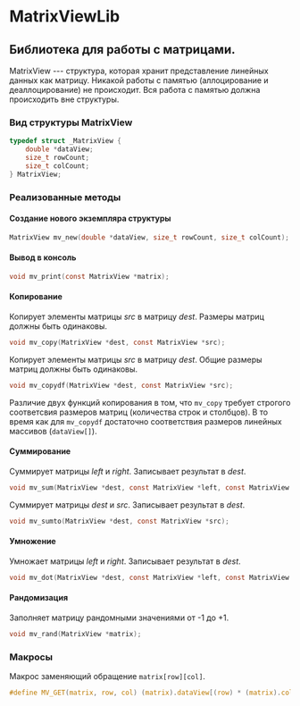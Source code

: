 # MatrixViewLib
## Библиотека для работы с матрицами.
MatrixView --- структура, которая хранит представление линейных данных как матрицу.
Никакой работы с памятью (аллоцирование и деаллоцирование) не происходит.
Вся работа с памятью должна происходить вне структуры.

### Вид структуры MatrixView
```C
typedef struct _MatrixView {
    double *dataView;
    size_t rowCount;
    size_t colCount;
} MatrixView;
```

### Реализованные методы
#### Создание нового экземпляра структуры
```C
MatrixView mv_new(double *dataView, size_t rowCount, size_t colCount);
```
#### Вывод в консоль
```C
void mv_print(const MatrixView *matrix);
```

#### Копирование
Копирует элементы матрицы *src* в матрицу *dest*. Размеры матриц должны быть одинаковы.
```C
void mv_copy(MatrixView *dest, const MatrixView *src);
```

Копирует элементы матрицы *src* в матрицу *dest*. Общие размеры матриц должны быть одинаковы.
```C
void mv_copydf(MatrixView *dest, const MatrixView *src);
```

Различие двух функций копирования в том, что `mv_copy` требует строгого соответсвия размеров
матриц (количества строк и столбцов). В то время как для `mv_copydf` достаточно соответствия
размеров линейных массивов (`dataView[]`).

#### Суммирование
Суммирует матрицы *left* и *right*. Записывает результат в *dest*.
```C
void mv_sum(MatrixView *dest, const MatrixView *left, const MatrixView *right);
```

Суммирует матрицы *dest* и *src*. Записывает результат в *dest*.
```C
void mv_sumto(MatrixView *dest, const MatrixView *src);
```

#### Умножение
Умножает матрицы *left* и *right*. Записывает результат в *dest*.
```C
void mv_dot(MatrixView *dest, const MatrixView *left, const MatrixView *right);
```

#### Рандомизация
Заполняет матрицу рандомными значениями от -1 до +1.
```C
void mv_rand(MatrixView *matrix);
```

### Макросы
Макрос заменяющий обращение `matrix[row][col]`. 
```C
#define MV_GET(matrix, row, col) (matrix).dataView[(row) * (matrix).colCount + (col)]
```
